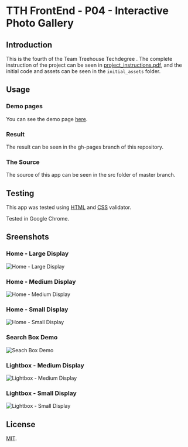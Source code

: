 # TTH FrontEnd - P04 - Interactive Photo Gallery

## Introduction

This is the fourth of the Team Treehouse Techdegree . The complete instruction of the project can be seen in [project_instructions.pdf](https://github.com/wahidyankf/treehouse-frontend-04-interactive-photo-gallery/blob/master/project_instructions.pdf), and the initial code and assets can be seen in the `initial_assets` folder.

## Usage

### Demo pages

You can see the demo page [here](https://wahidyankf.github.io/treehouse-frontend-04-interactive-photo-gallery/).

### Result

The result can be seen in the gh-pages branch of this repository.

### The Source

The source of this app can be seen in the src folder of master branch. 

## Testing

This app was tested using [HTML](https://validator.w3.org/) and [CSS](https://jigsaw.w3.org/css-validator/) validator.

Tested in Google Chrome.

## Sreenshots

### Home - Large Display
![Home - Large Display](screenshots/home_large.png)

### Home - Medium Display
![Home - Medium Display](screenshots/home_medium.png)

### Home - Small Display
![Home - Small Display](screenshots/home_small.png)

### Search Box Demo
![Seach Box Demo](screenshots/search_demo.png)

### Lightbox - Medium Display
![Lightbox - Medium Display](screenshots/lightbox_medium.png)

### Lightbox - Small Display
![Lightbox - Small Display](screenshots/lightbox_small.png)

## License

[MIT](https://en.wikipedia.org/wiki/MIT_License).